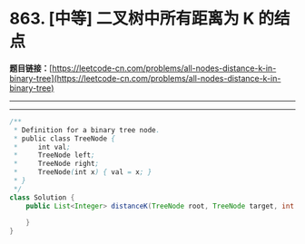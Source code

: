 # 863. [中等] 二叉树中所有距离为 K 的结点

**题目链接：**[https://leetcode-cn.com/problems/all-nodes-distance-k-in-binary-tree](https://leetcode-cn.com/problems/all-nodes-distance-k-in-binary-tree)

---

<Cards card="leetcode_863_all-nodes-distance-k-in-binary-tree"></Cards>

---

```java
/**
 * Definition for a binary tree node.
 * public class TreeNode {
 *     int val;
 *     TreeNode left;
 *     TreeNode right;
 *     TreeNode(int x) { val = x; }
 * }
 */
class Solution {
    public List<Integer> distanceK(TreeNode root, TreeNode target, int K) {
        
    }
}
```
